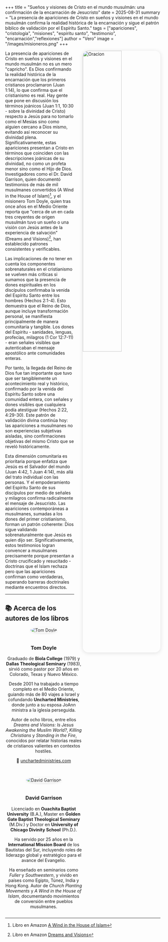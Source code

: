 +++
title = "Sueños y visiones de Cristo en el mundo musulmán: una confirmación de la encarnación de Jesucristo"
date = 2025-08-31
summary = "La presencia de apariciones de Cristo en sueños y visiones en el mundo musulmán confirma la realidad histórica de la encarnación y sigue el patrón bíblico de validación por el Espíritu Santo."
tags = ["apariciones", "cristología", "misiones", "espíritu santo", "testimonio", "encarnación","reflexiones"]
author = "Vero"
image = "/images/misioneros.png"
+++

<img src="/images/misioneros.png" 
     alt="Oracion"
     style="float: right; 
            margin-left: 2em; 
            margin-bottom: 1em; 
            max-width: 320px; 
            width: 50%; 
            height: auto; 
            border-radius: 18px; 
            box-shadow: 0 2px 14px rgba(0,0,0,0.12);" />

La presencia de apariciones de Cristo en sueños y visiones en el mundo musulmán no es un mero "capricho". Es Dios confirmando la realidad histórica de la encarnación que los primeros cristianos proclamaron (Juan 1:14), lo que confirma que el cristianismo es real. Hay gente que pone en discusión los términos joánicos (Juan 1:1, 10:30 - sobre la divinidad de Cristo) respecto a Jesús para no tomarlo como el Mesías sino como alguien cercano a Dios mismo, evitando así reconocer su divinidad plena. Significativamente, estas apariciones presentan a Cristo en términos que coinciden con las descripciones joánicas de su divinidad, no como un profeta menor sino como el Hijo de Dios. Investigadores como el Dr. David Garrison, quien documentó testimonios de más de mil musulmanes convertidos (A Wind in the House of Islam)[^1], y el misionero Tom Doyle, quien tras once años en el Medio Oriente reporta que "cerca de un en cada tres creyentes de origen musulmán tuvo un sueño o una visión con Jesús antes de la experiencia de salvación" (Dreams and Visions)[^2], han establecido patrones consistentes y verificables.

Las implicaciones de no tener en cuenta los componentes sobrenaturales en el cristianismo se vuelven más críticas si sumamos que la presencia de dones espirituales en los discípulos confirmaba la venida del Espíritu Santo entre los hombres (Hechos 2:1-4). Esto demuestra que el Reino de Dios, aunque incluye transformación personal, se manifiesta principalmente de manera comunitaria y tangible. Los dones del Espíritu - sanidades, lenguas, profecías, milagros (1 Cor 12:7-11) - eran señales visibles que autenticaban el mensaje apostólico ante comunidades enteras.

Por tanto, la llegada del Reino de Dios fue tan importante que tuvo que ser tangiblemente un acontecimiento real y histórico, confirmado por la venida del Espíritu Santo sobre una comunidad entera, con señales y dones visibles que cualquiera podía atestiguar (Hechos 2:22, 4:29-30). Este patrón de validación divina continúa hoy: las apariciones a musulmanes no son experiencias subjetivas aisladas, sino confirmaciones objetivas del mismo Cristo que se reveló históricamente.

Esta dimensión comunitaria es prioritaria porque enfatiza que Jesús es el Salvador del mundo (Juan 4:42, 1 Juan 4:14), más allá del trato individual con las personas. Y el empoderamiento del Espíritu Santo de sus discípulos por medio de señales y milagros confirma radicalmente el mensaje de Jesucristo. Las apariciones contemporáneas a musulmanes, sumadas a los dones del primer cristianismo, forman un patrón coherente: Dios sigue validando sobrenaturalmente que Jesús es quien dijo ser. Significativamente, estos testimonios logran convencer a musulmanes precisamente porque presentan a Cristo crucificado y resucitado - doctrinas que el Islam rechaza pero que las apariciones confirman como verdaderas, superando barreras doctrinales mediante encuentros directos.

[^1]: Libro en Amazon [A Wind in the House of Islam](https://www.amazon.com/Wind-House-Islam-drawing-Muslims-ebook/dp/B00L2XVJS6)  
[^2]: Libro en Amazon [Dreams and Visions](https://www.amazon.com/-/es/Tom-Doyle-ebook/dp/B0078FAA3M/)

---
## 📚 Acerca de los autores de los libros

<div style="display: flex; flex-wrap: wrap; gap: 2rem; align-items: flex-start;">

<div style="flex: 1; min-width: 250px; text-align: center;">
  <img src="/images/doyle.png" alt="Tom Doyle" style="border-radius: 50%; max-width: 150px; box-shadow: 0 2px 8px rgba(0,0,0,0.1); margin-bottom: 1rem;">
  <h3>Tom Doyle</h3>
  <p>Graduado de <strong>Biola College</strong> (1979) y <strong>Dallas Theological Seminary</strong> (1983), sirvió como pastor por 20 años en Colorado, Texas y Nuevo México.</p>
  <p>Desde 2001 ha trabajado a tiempo completo en el Medio Oriente, guiando más de 80 viajes a Israel y cofundando <strong>Uncharted Ministries</strong>, donde junto a su esposa JoAnn ministra a la iglesia perseguida.</p>
  <p>Autor de ocho libros, entre ellos <em>Dreams and Visions: Is Jesus Awakening the Muslim World?</em>, <em>Killing Christians</em> y <em>Standing in the Fire</em>, conocidos por relatar historias reales de cristianos valientes en contextos hostiles.</p>
  <p>🔗 <a href="https://unchartedministries.com" target="_blank">unchartedministries.com</a></p>
</div>

<div style="flex: 1; min-width: 250px; text-align: center;">
  <img src="/images/garrison.png" alt="David Garrison" style="border-radius: 50%; max-width: 150px; box-shadow: 0 2px 8px rgba(0,0,0,0.1); margin-bottom: 1rem;">
  <h3>David Garrison</h3>
  <p>Licenciado en <strong>Ouachita Baptist University</strong> (B.A.), Master en <strong>Golden Gate Baptist Theological Seminary</strong> (M.Div.) y Doctor en <strong>University of Chicago Divinity School</strong> (Ph.D.).</p>
  <p>Ha servido por 25 años en la <strong>International Mission Board</strong> de los Bautistas del Sur, incluyendo roles de liderazgo global y estratégico para el avance del Evangelio.</p>
  <p>Ha enseñado en seminarios como <em>Fuller</em> y <em>Southwestern</em>, y vivido en países como Egipto, Túnez, India y Hong Kong. Autor de <em>Church Planting Movements</em> y <em>A Wind in the House of Islam</em>, documentando movimientos de conversión entre pueblos musulmanes.</p>
</div>

</div>

